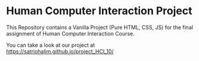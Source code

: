 # Human Computer Interaction Project

This Repository contains a Vanilla Project (Pure HTML, CSS, JS) for the final assignment of Human Computer Interaction Course.

You can take a look at our project at https://satriohalim.github.io/project_HCI_10/